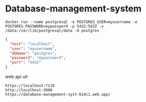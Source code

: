 # Database-management-system

```docker
docker run --name postgresql -e POSTGRES_USER=myusername -e POSTGRES_PASSWORD=mypassword -p 5432:5432 -v /data:/var/lib/postgresql/data -d postgres
```

```json
{
  "host": "localhost",
  "user": "myusername",
  "dbName": "postgres",
  "password": "mypassword",
  "port": "5432"
}
```
web api ulr
```
https://localhost:7119
http://localhost:3000
https://database-management-syst-614c1.web.app/
```
